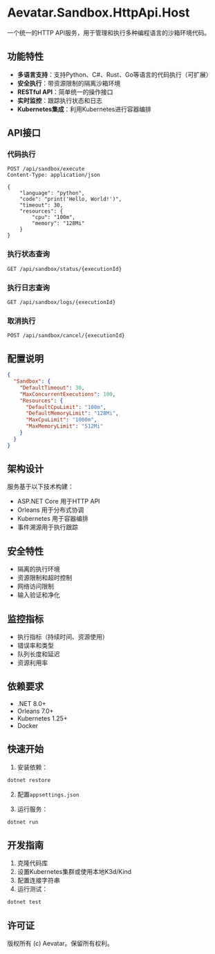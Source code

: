 # Aevatar.Sandbox.HttpApi.Host

一个统一的HTTP API服务，用于管理和执行多种编程语言的沙箱环境代码。

## 功能特性

- **多语言支持**：支持Python、C#、Rust、Go等语言的代码执行（可扩展）
- **安全执行**：带资源限制的隔离沙箱环境
- **RESTful API**：简单统一的操作接口
- **实时监控**：跟踪执行状态和日志
- **Kubernetes集成**：利用Kubernetes进行容器编排

## API接口

### 代码执行

```http
POST /api/sandbox/execute
Content-Type: application/json

{
    "language": "python",
    "code": "print('Hello, World!')",
    "timeout": 30,
    "resources": {
        "cpu": "100m",
        "memory": "128Mi"
    }
}
```

### 执行状态查询

```http
GET /api/sandbox/status/{executionId}
```

### 执行日志查询

```http
GET /api/sandbox/logs/{executionId}
```

### 取消执行

```http
POST /api/sandbox/cancel/{executionId}
```

## 配置说明

```json
{
  "Sandbox": {
    "DefaultTimeout": 30,
    "MaxConcurrentExecutions": 100,
    "Resources": {
      "DefaultCpuLimit": "100m",
      "DefaultMemoryLimit": "128Mi",
      "MaxCpuLimit": "1000m",
      "MaxMemoryLimit": "512Mi"
    }
  }
}
```

## 架构设计

服务基于以下技术构建：
- ASP.NET Core 用于HTTP API
- Orleans 用于分布式协调
- Kubernetes 用于容器编排
- 事件溯源用于执行跟踪

## 安全特性

- 隔离的执行环境
- 资源限制和超时控制
- 网络访问限制
- 输入验证和净化

## 监控指标

- 执行指标（持续时间、资源使用）
- 错误率和类型
- 队列长度和延迟
- 资源利用率

## 依赖要求

- .NET 8.0+
- Orleans 7.0+
- Kubernetes 1.25+
- Docker

## 快速开始

1. 安装依赖：
```bash
dotnet restore
```

2. 配置`appsettings.json`

3. 运行服务：
```bash
dotnet run
```

## 开发指南

1. 克隆代码库
2. 设置Kubernetes集群或使用本地K3d/Kind
3. 配置连接字符串
4. 运行测试：
```bash
dotnet test
```

## 许可证

版权所有 (c) Aevatar。保留所有权利。